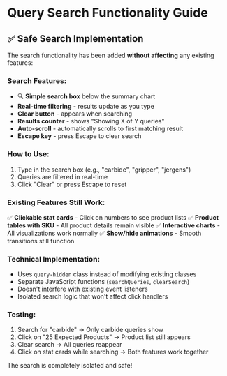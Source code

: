 # Query Search Functionality Guide

## ✅ **Safe Search Implementation**

The search functionality has been added **without affecting** any existing features:

### **Search Features:**
- 🔍 **Simple search box** below the summary chart
- **Real-time filtering** - results update as you type
- **Clear button** - appears when searching
- **Results counter** - shows "Showing X of Y queries"
- **Auto-scroll** - automatically scrolls to first matching result
- **Escape key** - press Escape to clear search

### **How to Use:**
1. Type in the search box (e.g., "carbide", "gripper", "jergens")
2. Queries are filtered in real-time
3. Click "Clear" or press Escape to reset

### **Existing Features Still Work:**
✅ **Clickable stat cards** - Click on numbers to see product lists
✅ **Product tables with SKU** - All product details remain visible
✅ **Interactive charts** - All visualizations work normally
✅ **Show/hide animations** - Smooth transitions still function

### **Technical Implementation:**
- Uses `query-hidden` class instead of modifying existing classes
- Separate JavaScript functions (`searchQueries`, `clearSearch`)
- Doesn't interfere with existing event listeners
- Isolated search logic that won't affect click handlers

### **Testing:**
1. Search for "carbide" → Only carbide queries show
2. Click on "25 Expected Products" → Product list still appears
3. Clear search → All queries reappear
4. Click on stat cards while searching → Both features work together

The search is completely isolated and safe!